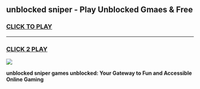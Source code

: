 
## unblocked sniper - Play Unblocked Gmaes & Free
<h3>
<a href="https://news.freeplayer.one?title=unblocked_sniper&ref=16F">CLICK TO PLAY</a></h3>
<hr>

<h3>
<a href="https://news.freeplayer.one?title=unblocked_sniper&ref=16F">CLICK 2 PLAY</a>
  
</h3>

<a href="https://news.freeplayer.one?title=unblocked_sniper&ref=16F/"><img src="https://clearcache.store/games.png"></a>


**unblocked sniper games unblocked: Your Gateway to Fun and Accessible Online Gaming**
